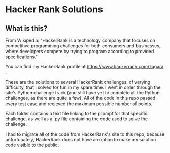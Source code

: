 # Hacker Rank Solutions

## What is this?

From Wikipedia: "HackerRank is a technology company that focuses on competitive programming challenges for both consumers and businesses, where developers compete by trying to program according to provided specifications."

You can find my HackerRank profile at https://www.hackerrank.com/zagara . 

These are the solutions to several HackerRank challenges, of varying difficulty, that I solved for fun in my spare time. I went in order through the site's Python challenge track (and still have yet to complete all the Python challenges, as there are quite a few). All of the code in this repo passed every test case and recieved the maximum possible number of points. 

Each folder contains a text file linking to the prompt for that specific challenge, as well as a .py file containing the code used to solve the challenge. 

I had to migrate all of the code from HackerRank's site to this repo, because unfortunately, HackerRank does not have an option to make my solution code visible to the public.